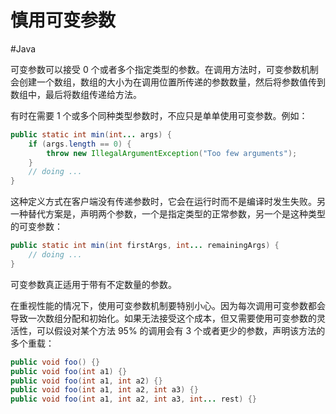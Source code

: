 # 慎用可变参数
#Java 

可变参数可以接受 0 个或者多个指定类型的参数。在调用方法时，可变参数机制会创建一个数组，数组的大小为在调用位置所传递的参数数量，然后将参数值传到数组中，最后将数组传递给方法。

有时在需要 1 个或多个同种类型参数时，不应只是单单使用可变参数。例如：

```java
public static int min(int... args) {
	if (args.length == 0) {
		throw new IllegalArgumentException("Too few arguments");
	}
	// doing ...
}
```

这种定义方式在客户端没有传递参数时，它会在运行时而不是编译时发生失败。另一种替代方案是，声明两个参数，一个是指定类型的正常参数，另一个是这种类型的可变参数：

```java
public static int min(int firstArgs, int... remainingArgs) {
	// doing ...
}
```

可变参数真正适用于带有不定数量的参数。

在重视性能的情况下，使用可变参数机制要特别小心。因为每次调用可变参数都会导致一次数组分配和初始化。如果无法接受这个成本，但又需要使用可变参数的灵活性，可以假设对某个方法 95% 的调用会有 3 个或者更少的参数，声明该方法的多个重载：

```java
public void foo() {}
public void foo(int a1) {}
public void foo(int a1, int a2) {}
public void foo(int a1, int a2, int a3) {}
public void foo(int a1, int a2, int a3, int... rest) {}
```
